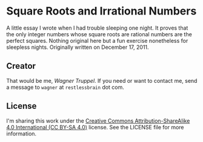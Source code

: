 # Square Roots and Irrational Numbers

A little essay I wrote when I had trouble sleeping one night. It proves that the only integer numbers whose square roots are rational numbers are the perfect squares. Nothing original here but a fun exercise nonetheless for sleepless nights. Originally written on December 17, 2011.

## Creator

That would be me, _Wagner Truppel_. If you need or want to contact me, send a message to `wagner` at `restlessbrain` dot com.

## License

I'm sharing this work under the [Creative Commons Attribution-ShareAlike 4.0 International (CC BY-SA 4.0)](http://creativecommons.org/licenses/by-sa/4.0/) license. See the LICENSE file for more information.
